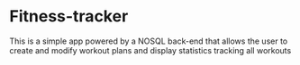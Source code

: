 # Fitness-tracker
This is a simple app powered by a NOSQL back-end that allows the user to create and modify workout plans and display statistics tracking all workouts 
